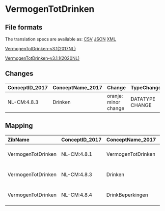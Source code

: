 # VermogenTotDrinken
## File formats

The translation specs are available as: 
[CSV](../csv/VermogenTotDrinken.csv) [JSON](../json/VermogenTotDrinken.json) [XML](../xml/VermogenTotDrinken.xml)



[VermogenTotDrinken-v3.1(2017NL)](https://zibs.nl/wiki/VermogenTotDrinken-v3.1(2017NL))

[VermogenTotDrinken-v3.1.1(2020NL)](https://zibs.nl/wiki/VermogenTotDrinken-v3.1.1(2020NL))









## Changes

| ConceptID_2017   | ConceptName_2017   | Change               | TypeChange      | Impact_heen   | TRANSLATIE_spec_heen                         | Impact_terug   | TRANSLATIE_spec_terug                        | Omschrijving                |
|:-----------------|:-------------------|:---------------------|:----------------|:--------------|:---------------------------------------------|:---------------|:---------------------------------------------|:----------------------------|
| NL-CM:4.8.3      | Drinken            | oranje: minor change | DATATYPE CHANGE | Low           | valueset datatype CO -> valueset datatype CD | Low            | valueset datatype CD -> valueset datatype CO | Datatype CO gewijzigd in CD |

## Mapping

| ZibName            | ConceptID_2017   | ConceptName_2017   | Codelists_2017            | Change                  | ConceptID_2020   | ConceptName_2020   | Codelists_2020            | Bits     | Omschrijving                | TypeChange      | Impact_heen   | TRANSLATIE_spec_heen                         | Impact_terug   | TRANSLATIE_spec_terug                        |
|:-------------------|:-----------------|:-------------------|:--------------------------|:------------------------|:-----------------|:-------------------|:--------------------------|:---------|:----------------------------|:----------------|:--------------|:---------------------------------------------|:---------------|:---------------------------------------------|
| VermogenTotDrinken | NL-CM:4.8.1      | VermogenTotDrinken |                           | groen: geen wijzigingen | NL-CM:4.8.1      | VermogenTotDrinken |                           |          |                             |                 |               |                                              |                |                                              |
| VermogenTotDrinken | NL-CM:4.8.3      | Drinken            | DrinkenCodelijst          | oranje: minor change    | NL-CM:4.8.3      | Drinken            | DrinkenCodelijst          | ZIB-1115 | Datatype CO gewijzigd in CD | DATATYPE CHANGE | Low           | valueset datatype CO -> valueset datatype CD | Low            | valueset datatype CD -> valueset datatype CO |
| VermogenTotDrinken | NL-CM:4.8.4      | DrinkBeperkingen   | DrinkBeperkingenCodelijst | groen: geen wijzigingen | NL-CM:4.8.4      | DrinkBeperkingen   | DrinkBeperkingenCodelijst |          |                             |                 |               |                                              |                |                                              |

